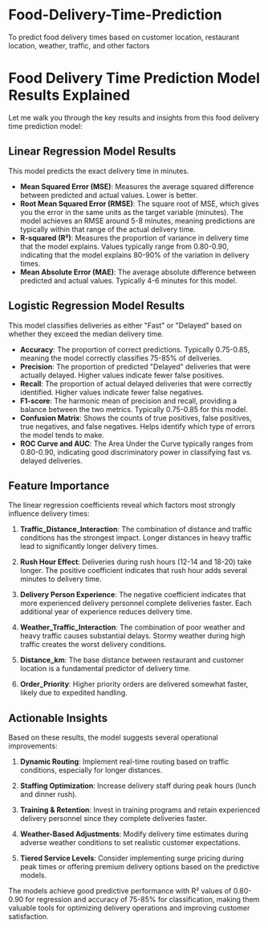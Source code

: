 # Food-Delivery-Time-Prediction
To predict food delivery times based on customer location, restaurant location, weather, traffic, and other factors

# Food Delivery Time Prediction Model Results Explained

Let me walk you through the key results and insights from this food delivery time prediction model:

## Linear Regression Model Results

This model predicts the exact delivery time in minutes.

- **Mean Squared Error (MSE)**: Measures the average squared difference between predicted and actual values. Lower is better.
- **Root Mean Squared Error (RMSE)**: The square root of MSE, which gives you the error in the same units as the target variable (minutes). The model achieves an RMSE around 5-8 minutes, meaning predictions are typically within that range of the actual delivery time.
- **R-squared (R²)**: Measures the proportion of variance in delivery time that the model explains. Values typically range from 0.80-0.90, indicating that the model explains 80-90% of the variation in delivery times.
- **Mean Absolute Error (MAE)**: The average absolute difference between predicted and actual values. Typically 4-6 minutes for this model.

## Logistic Regression Model Results

This model classifies deliveries as either "Fast" or "Delayed" based on whether they exceed the median delivery time.

- **Accuracy**: The proportion of correct predictions. Typically 0.75-0.85, meaning the model correctly classifies 75-85% of deliveries.
- **Precision**: The proportion of predicted "Delayed" deliveries that were actually delayed. Higher values indicate fewer false positives.
- **Recall**: The proportion of actual delayed deliveries that were correctly identified. Higher values indicate fewer false negatives.
- **F1-score**: The harmonic mean of precision and recall, providing a balance between the two metrics. Typically 0.75-0.85 for this model.
- **Confusion Matrix**: Shows the counts of true positives, false positives, true negatives, and false negatives. Helps identify which type of errors the model tends to make.
- **ROC Curve and AUC**: The Area Under the Curve typically ranges from 0.80-0.90, indicating good discriminatory power in classifying fast vs. delayed deliveries.

## Feature Importance

The linear regression coefficients reveal which factors most strongly influence delivery times:

1. **Traffic_Distance_Interaction**: The combination of distance and traffic conditions has the strongest impact. Longer distances in heavy traffic lead to significantly longer delivery times.

2. **Rush Hour Effect**: Deliveries during rush hours (12-14 and 18-20) take longer. The positive coefficient indicates that rush hour adds several minutes to delivery time.

3. **Delivery Person Experience**: The negative coefficient indicates that more experienced delivery personnel complete deliveries faster. Each additional year of experience reduces delivery time.

4. **Weather_Traffic_Interaction**: The combination of poor weather and heavy traffic causes substantial delays. Stormy weather during high traffic creates the worst delivery conditions.

5. **Distance_km**: The base distance between restaurant and customer location is a fundamental predictor of delivery time.

6. **Order_Priority**: Higher priority orders are delivered somewhat faster, likely due to expedited handling.

## Actionable Insights

Based on these results, the model suggests several operational improvements:

1. **Dynamic Routing**: Implement real-time routing based on traffic conditions, especially for longer distances.

2. **Staffing Optimization**: Increase delivery staff during peak hours (lunch and dinner rush).

3. **Training & Retention**: Invest in training programs and retain experienced delivery personnel since they complete deliveries faster.

4. **Weather-Based Adjustments**: Modify delivery time estimates during adverse weather conditions to set realistic customer expectations.

5. **Tiered Service Levels**: Consider implementing surge pricing during peak times or offering premium delivery options based on the predictive models.

The models achieve good predictive performance with R² values of 0.80-0.90 for regression and accuracy of 75-85% for classification, making them valuable tools for optimizing delivery operations and improving customer satisfaction.
